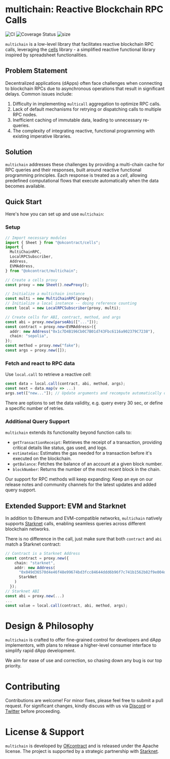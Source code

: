 # multichain: Reactive Blockchain RPC Calls

![CI](https://github.com/okcontract/multichain/actions/workflows/main.yml/badge.svg)
![Coverage Status](https://coveralls.io/repos/github/okcontract/multichain/badge.svg?branch=main)
![size](https://deno.bundlejs.com/badge?q=@okcontract/multichain)

`multichain` is a low-level library that facilitates reactive blockchain RPC
calls, leveraging the [cells](https://github.com/okcontract/cells) library - a
simplified reactive functional library inspired by spreadsheet
functionalities.

## Problem Statement

Decentralized applications (dApps) often face challenges when connecting to
blockchain RPCs due to asynchronous operations that result in significant
delays. Common issues include:

1. Difficulty in implementing `multicall` aggregation to optimize RPC calls.
2. Lack of default mechanisms for retrying or dispatching calls to multiple
   RPC nodes.
3. Inefficient caching of immutable data, leading to unnecessary re-queries.
4. The complexity of integrating reactive, functional programming with
   existing imperative libraries.

## Solution

`multichain` addresses these challenges by providing a multi-chain cache for
RPC queries and their responses, built around reactive functional programming
principles. Each response is treated as a _cell_, allowing predefined
computational flows that execute automatically when the data becomes
available.

## Quick Start

Here's how you can set up and use `multichain`:

### Setup

```typescript
// Import necessary modules
import { Sheet } from "@okcontract/cells";
import {
  MultiChainRPC,
  LocalRPCSubscriber,
  Address,
  EVMAddress,
} from "@okcontract/multichain";

// Create a cells proxy
const proxy = new Sheet().newProxy();

// Initialize a multichain instance
const multi = new MultiChainRPC(proxy);
// Initialize a local instance -- doing reference counting
const local = new LocalRPCSubscriber(proxy, multi);

// Create cells for ABI, contract, method, and args
const abi = proxy.new(parseAbi(["..."]));
const contract = proxy.new<EVMAddress>({
  addr: new Address("0x1c7D4B196Cb0C7B01d743Fbc6116a902379C7238"),
  chain: "sepolia",
});
const method = proxy.new("fake");
const args = proxy.new([]);
```

### Fetch and react to RPC data

Use `local.call` to retrieve a reactive _cell_:

```ts
const data = local.call(contract, abi, method, args);
const next = data.map(v => ...)
args.set(["new..."]); // Update arguments and recompute automatically data, next, etc.
```

There are options to set the data validity, e.g. query every 30 sec, or define
a specific number of retries.

### Additional Query Support

`multichain` extends its functionality beyond function calls to:

- `getTransactionReceipt`: Retrieves the receipt of a transaction, providing
  critical details like status, gas used, and logs.
- `estimateGas`: Estimates the gas needed for a transaction before it's
  executed on the blockchain.
- `getBalance`: Fetches the balance of an account at a given block number.
- `blockNumber`: Returns the number of the most recent block in the chain.

Our support for RPC methods will keep expanding: Keep an eye on our release
notes and community channels for the latest updates and added query support.

## Extended Support: EVM and Starknet

In addition to Ethereum and EVM-compatible networks, `multichain` natively
supports [Starknet](https://www.starknet.io/) calls, enabling seamless queries
across different blockchain networks.

There is no difference in the call, just make sure that both `contract` and
`abi` match a Starknet contract:

```ts
// Contract is a Starknet Address
const contract = proxy.new({
    chain: "starknet",
    addr: new Address(
      "0x049d36570d4e46f48e99674bd3fcc84644ddd6b96f7c741b1562b82f9e004dc7",
      StarkNet
    )
  });
// Starknet ABI
const abi = proxy.new(...)
...
const value = local.call(contract, abi, method, args);
```

# Design & Philosophy

`multichain` is crafted to offer fine-grained control for developers and dApp
implementors, with plans to release a higher-level consumer interface to
simplify rapid dApp development.

We aim for ease of use and correction, so chasing down any bug is our top
priority.

# Contributing

Contributions are welcome! For minor fixes, please feel free to submit a pull
request. For significant changes, kindly discuss with us via
[Discord](https://discord.gg/Ns45RTUXka) or
[Twitter](https://x.com/okcontract) before proceeding.

# License & Support

`multichain` is developed by [OKcontract](https://okcontract.com) and is
released under the Apache license. The project is supported by a strategic
partnership with [Starknet](https://starknet.io).

